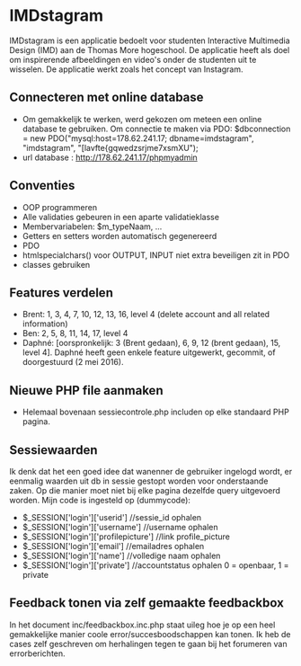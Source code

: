 # IMDstagram
IMDstagram is een applicatie bedoelt voor studenten Interactive Multimedia Design (IMD) aan de Thomas More hogeschool. De applicatie heeft als doel om inspirerende afbeeldingen en video's onder de studenten uit te wisselen. De applicatie werkt zoals het concept van Instagram.

## Connecteren met online database
- Om gemakkelijk te werken, werd gekozen om meteen een online database te gebruiken. Om connectie te maken via PDO:
$dbconnection = new PDO("mysql:host=178.62.241.17; dbname=imdstagram", "imdstagram", "[lavfte{gqwedzsrjme7xsmXU");
- url database : http://178.62.241.17/phpmyadmin

## Conventies
- OOP programmeren
- Alle validaties gebeuren in een aparte validatieklasse
- Membervariabelen: $m_typeNaam, ...
- Getters en setters worden automatisch gegenereerd
- PDO
- htmlspecialchars() voor OUTPUT, INPUT niet extra beveiligen zit in PDO
- classes gebruiken

## Features verdelen
- Brent: 1, 3, 4, 7, 10, 12, 13, 16, level 4 (delete account and all related information)
- Ben: 2, 5, 8, 11, 14, 17, level 4
- Daphné: [oorspronkelijk: 3 (Brent gedaan), 6, 9, 12 (brent gedaan), 15, level 4]. Daphné heeft geen enkele feature uitgewerkt, gecommit, of doorgestuurd (2 mei 2016).

## Nieuwe PHP file aanmaken
- Helemaal bovenaan sessiecontrole.php includen op elke standaard PHP pagina.

## Sessiewaarden
Ik denk dat het een goed idee dat wanenner de gebruiker ingelogd wordt, er eenmalig waarden uit db in sessie gestopt worden voor onderstaande zaken. Op die manier moet niet bij elke pagina dezelfde query uitgevoerd worden. Mijn code is ingesteld op (dummycode):
- $_SESSION['login']['userid'] //sessie_id ophalen
- $_SESSION['login']['username'] //username ophalen
- $_SESSION['login']['profilepicture']  //link profile_picture
- $_SESSION['login']['email'] //emailadres ophalen
- $_SESSION['login']['name'] //volledige naam ophalen
- $_SESSION['login']['private'] //accountstatus ophalen 0 = openbaar, 1 = private

## Feedback tonen via zelf gemaakte feedbackbox
In het document inc/feedbackbox.inc.php staat uileg hoe je op een heel gemakkelijke manier coole error/succesboodschappen kan tonen. Ik heb de cases zelf geschreven om herhalingen tegen te gaan bij het forumeren van errorberichten.

